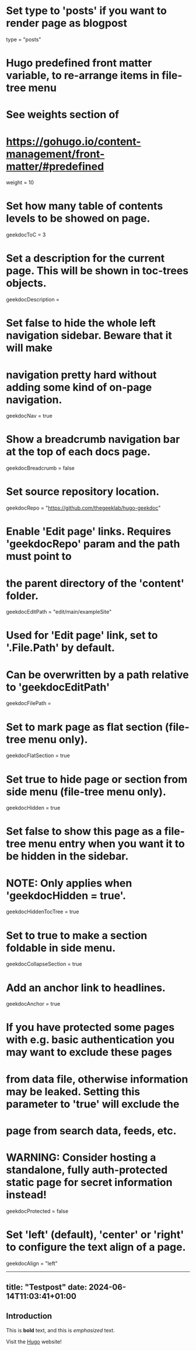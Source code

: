 # Set type to 'posts' if you want to render page as blogpost
type = "posts"

# Hugo predefined front matter variable, to re-arrange items in file-tree menu
# See weights section of
# https://gohugo.io/content-management/front-matter/#predefined
weight = 10

# Set how many table of contents levels to be showed on page.
geekdocToC = 3

# Set a description for the current page. This will be shown in toc-trees objects.
geekdocDescription =

# Set false to hide the whole left navigation sidebar. Beware that it will make
# navigation pretty hard without adding some kind of on-page navigation.
geekdocNav = true

# Show a breadcrumb navigation bar at the top of each docs page.
geekdocBreadcrumb = false

# Set source repository location.
geekdocRepo = "https://github.com/thegeeklab/hugo-geekdoc"

# Enable 'Edit page' links. Requires 'geekdocRepo' param and the path must point to
# the parent directory of the 'content' folder.
geekdocEditPath = "edit/main/exampleSite"

# Used for 'Edit page' link, set to '.File.Path' by default.
# Can be overwritten by a path relative to 'geekdocEditPath'
geekdocFilePath =

# Set to mark page as flat section (file-tree menu only).
geekdocFlatSection = true

# Set true to hide page or section from side menu (file-tree menu only).
geekdocHidden = true

# Set false to show this page as a file-tree menu entry when you want it to be hidden in the sidebar.
# NOTE: Only applies when 'geekdocHidden = true'.
geekdocHiddenTocTree = true

# Set to true to make a section foldable in side menu.
geekdocCollapseSection = true

# Add an anchor link to headlines.
geekdocAnchor = true

# If you have protected some pages with e.g. basic authentication you may want to exclude these pages
# from data file, otherwise information may be leaked. Setting this parameter to 'true' will exclude the
# page from search data, feeds, etc.
# WARNING: Consider hosting a standalone, fully auth-protected static page for secret information instead!
geekdocProtected = false

# Set 'left' (default), 'center' or 'right' to configure the text align of a page.
geekdocAlign = "left"

---
title: "Testpost"
date: 2024-06-14T11:03:41+01:00
---
## Introduction

This is **bold** text, and this is *emphasized* text.

Visit the [Hugo](https://gohugo.io) website!